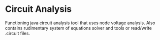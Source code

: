 # Circuit Analysis
Functioning java circuit analysis tool that uses node voltage analysis. Also contains rudimentary system of equations solver and tools or read/write .circuit files.
